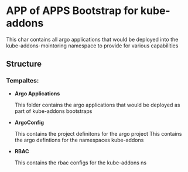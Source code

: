 # APP of APPS Bootstrap for kube-addons

This char contains all argo applications that would be deployed into the kube-addons-mointoring namespace to provide for various
capabilities

## Structure

### **Tempaltes:**
 

- **Argo Applications**

    This folder contains the argo applications that would be deployed as part of kube-addons bootstraps

- **ArgoConfig**

    This contains the project definitons  for the argo project
    This  contains the argo defintions for the namespaces kube-addons
  
- **RBAC**

    This contains the rbac configs for the kube-addons ns


